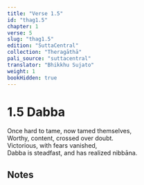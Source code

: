 ```yaml
---
title: "Verse 1.5"
id: "thag1.5"
chapter: 1
verse: 5
slug: "thag1.5"
edition: "SuttaCentral"
collection: "Theragāthā"
pali_source: "suttacentral"
translator: "Bhikkhu Sujato"
weight: 1
bookHidden: true
---
```


# 1.5 Dabba  

Once hard to tame, now tamed themselves,  
Worthy, content, crossed over doubt.  
Victorious, with fears vanished,  
Dabba is steadfast, and has realized nibbāna.

## Notes